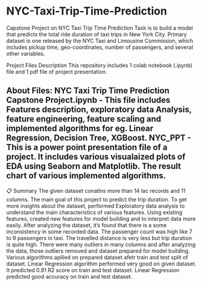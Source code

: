 # NYC-Taxi-Trip-Time-Prediction
Capstone Project on NYC Taxi Trip Time Prediction
Task is to build a model that predicts the total ride duration of taxi trips in New York City. Primary dataset is one released by the NYC Taxi and Limousine Commission, which includes pickup time, geo-coordinates, number of passengers, and several other variables.

 Project Files Description
This repository includes 1 colab notebook (.ipynb) file and 1 pdf file of project presentation.

About Files:
NYC Taxi Trip Time Prediction Capstone Project.ipynb - This file includes Features description, exploratory data Analysis, feature engineering, feature scaling and implemented algorithms for eg. Linear Regression, Decision Tree, XGBoost.
NYC_PPT - This is a power point presentation file of a project. It includes various visualaized plots of EDA using Seaborn and Matplotlib. The result chart of various implemented algorithms.
---------------------------------------------------------------------------

📋 Summary
The given dataset conatins more than 14 lac records and 11 columns. The main goal of this project to predict the trip duration. To get more insights about the dataset, performed Exploratory data analysis to understand the main characteristics of various features. Using existing features, created new features for model building and to interpret data more easily. After analyzing the dataset, it’s found that there is a some inconsistency in some recorded data. The passenger count was high like 7 to 9 passengers in taxi. The travelled distance is very less but trip duration is quite high. There were many outliers in many columns and after analyzing the data, those outliers removed and dataset prepared for model building. Various algorithms apllied on prepared dataset afetr train and test split of dataset. Linear Regression algorithm performed very good on given dataset. It predicted 0.91 R2 score on train and test dataset. Linear Regression predicted good accuracy on train and test dataset.
